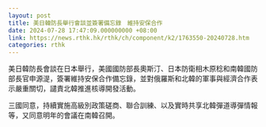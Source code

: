 ```yaml
---
layout: post
title: 美日韓防長舉行會談並簽署備忘錄　維持安保合作
date: 2024-07-28 17:47:09.000000000 +08:00
link: https://news.rthk.hk/rthk/ch/component/k2/1763550-20240728.htm
categories: rthk
---
```


美日韓防長會談在日本舉行，美國國防部長奧斯汀、日本防衛相木原稔和南韓國防部長官申源湜，簽署維持安保合作備忘錄，並對俄羅斯和北韓的軍事與經濟合作表示嚴重關切，譴責北韓推進核導開發活動。

三國同意，持續實施高級別政策磋商、聯合訓練、以及實時共享北韓彈道導彈情報等，又同意明年的會議在南韓召開。

